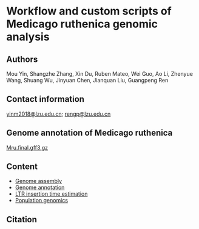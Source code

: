 # Workflow and custom scripts of Medicago ruthenica genomic analysis

## Authors

Mou Yin, Shangzhe Zhang, Xin Du, Ruben Mateo, Wei Guo, Ao Li, Zhenyue Wang, Shuang Wu, Jinyuan Chen, Jianquan Liu, Guangpeng Ren

## Contact information

yinm2018@lzu.edu.cn; rengp@lzu.edu.cn

## Genome annotation of Medicago ruthenica

[Mru.final.gff3.gz](https://github.com/yinm2018/Medicago_ruthenica_genome/tree/main/Mru.final.gff3.gz)
## Content

- [Genome assembly](https://github.com/yinm2018/Medicago_ruthenica_genome/tree/main/01.genome_assembly)
- [Genome annotation](https://github.com/yinm2018/Medicago_ruthenica_genome/tree/main/02.genome_annotation)
- [LTR insertion time estimation](https://github.com/yinm2018/Medicago_ruthenica_genome/tree/main/03.LTR_insertion_time)
- [Population genomics](https://github.com/yinm2018/Medicago_ruthenica_genome/tree/main/04.population_genomics)

## Citation

